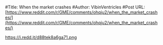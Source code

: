 #Title: When the market crashes
#Author: VibinVentricles
#Post URL: [https://www.reddit.com/r/GME/comments/ohqju2/when_the_market_crashes/](https://www.reddit.com/r/GME/comments/ohqju2/when_the_market_crashes/)


https://i.redd.it/d88tek8a6ga71.png